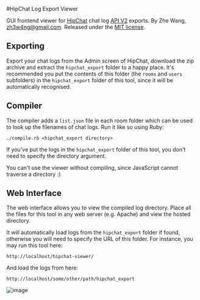 #HipChat Log Export Viewer

GUI frontend viewer for [HipChat](https://www.hipchat.com/) chat log [API V2](https://www.hipchat.com/docs/apiv2) exports.
By Zhe Wang, zh3w4ng@gmail.com.
Released under the [MIT license](http://opensource.org/licenses/MIT).

## Exporting
Export your chat logs from the Admin screen of HipChat, download the zip archive and extract the `hipchat_export` folder to a happy place. It's recommended you put the contents of this folder (the `rooms` and `users` subfolders) in the `hipchat_export` folder of this tool, since it will be automatically recognised.

## Compiler
The compiler adds a `list.json` file in each room folder which can be used to look up the filenames of chat logs. Run it like so using Ruby:

	./compile.rb <hipchat_export directory>

If you've put the logs in the `hipchat_export` folder of this tool, you don't need to specify the directory argument.

You can't use the viewer without compiling, since JavaScript cannot traverse a directory :)

## Web Interface

The web interface allows you to view the compiled log directory. Place all the files for this tool in any web server (e.g. Apache) and view the hosted directory.

It will automatically load logs from the `hipchat_export` folder if found, otherwise you will need to specify the URL of this folder. For instance, you may run this tool here:

    http://localhost/hipchat-viewer/

And load the logs from here:

    http://localhost/some/other/path/hipchat_export

![image](https://raw.github.com/zh3w4ng/hipchat-viewer/master/help/screenshot.png)